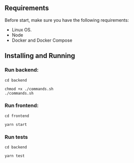 ## Requirements

Before start, make sure you have the following requirements:

- Linux OS.
- Node
- Docker and Docker Compose

## Installing and Running

### Run backend:

```
cd backend

chmod +x ./commands.sh
./commands.sh
```

### Run frontend:
```
cd frontend

yarn start
```

### Run tests
```
cd backend

yarn test
```
